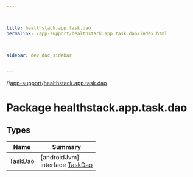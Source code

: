 ```yaml
---



title: healthstack.app.task.dao
permalink: /app-support/healthstack.app.task.dao/index.html



sidebar: dev_doc_sidebar


---
```




//[app-support](/app-support.html)/[healthstack.app.task.dao](index.html)



# Package healthstack.app.task.dao



## Types


| Name | Summary |
|---|---|
| [TaskDao](-task-dao/index.html) | [androidJvm]<br>interface [TaskDao](-task-dao/index.html) |



